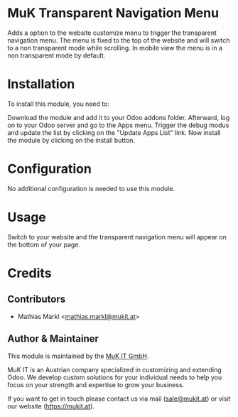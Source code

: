 MuK Transparent Navigation Menu
===============

Adds a option to the website customize menu to trigger the transparent navigation
menu. The menu is fixed to the top of the website and will switch to a non
transparent mode while scrolling. In mobile view the menu is in a non transparent
mode by default.

Installation
============

To install this module, you need to:

Download the module and add it to your Odoo addons folder. Afterward, log on to
your Odoo server and go to the Apps menu. Trigger the debug modus and update the
list by clicking on the "Update Apps List" link. Now install the module by
clicking on the install button.

Configuration
============

No additional configuration is needed to use this module.

Usage
============

Switch to your website and the transparent navigation menu will appear on
the bottom of your page.

Credits
============

Contributors
------------

-	Mathias Markl &lt;<mathias.markl@mukit.at>&gt;

Author & Maintainer
------------

This module is maintained by the [MuK IT GmbH].

MuK IT is an Austrian company specialized in customizing and extending
Odoo. We develop custom solutions for your individual needs to help you
focus on your strength and expertise to grow your business.

If you want to get in touch please contact us via mail (<sale@mukit.at>)
or visit our website (<https://mukit.at>).

  [MuK IT GmbH]: https://www.mukit.at/